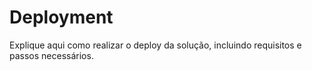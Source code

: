 # Deployment

Explique aqui como realizar o deploy da solução, incluindo requisitos e passos necessários.
